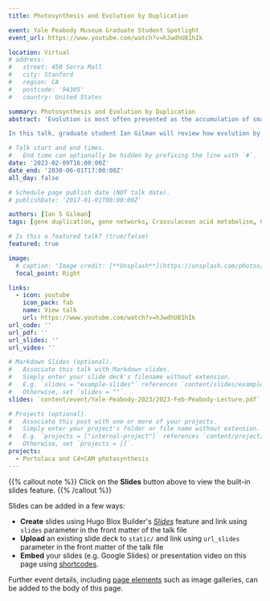 ```yaml
---
title: Photosynthesis and Evolution by Duplication

event: Yale Peabody Museum Graduate Student Spotlight
event_url: https://www.youtube.com/watch?v=hJwdhU81hIk

location: Virtual
# address:
#   street: 450 Serra Mall
#   city: Stanford
#   region: CA
#   postcode: '94305'
#   country: United States

summary: Photosynthesis and Evolution by Duplication
abstract: 'Evolution is most often presented as the accumulation of small, random changes over many millions of years. It can be difficult to imagine how new, highly ordered features that perform novel functions can arise. Over 50 years ago, a landmark book by Dr. Susumu Ohno popularized the idea that large evolutionary steps could be made over short time scales through the duplication of existing genes, or even the entire genome of an organism. While one gene copy preserves the original role, duplicated genes can explore new ones.

In this talk, graduate student Ian Gilman will review how evolution by duplication has become a hallmark of flowering plants and discuss his research on the evolution of photosynthesis following gene and genome duplication.'

# Talk start and end times.
#   End time can optionally be hidden by prefixing the line with `#`.
date: '2023-02-09T16:00:00Z'
date_end: '2030-06-01T17:00:00Z'
all_day: false

# Schedule page publish date (NOT talk date).
# publishDate: '2017-01-01T00:00:00Z'

authors: [Ian S Gilman]
tags: [gene duplication, gene networks, Crassulacean acid metabolism, C4 photosynthesis, genome duplication, RNAseq]

# Is this a featured talk? (true/false)
featured: true

image:
  # caption: 'Image credit: [**Unsplash**](https://unsplash.com/photos/bzdhc5b3Bxs)'
  focal_point: Right

links:
  - icon: youtube
    icon_pack: fab
    name: View talk
    url: https://www.youtube.com/watch?v=hJwdhU81hIk
url_code: ''
url_pdf: ''
url_slides: ''
url_video: ''

# Markdown Slides (optional).
#   Associate this talk with Markdown slides.
#   Simply enter your slide deck's filename without extension.
#   E.g. `slides = "example-slides"` references `content/slides/example-slides.md`.
#   Otherwise, set `slides = ""`.
slides: `content/event/Yale-Peabody-2023/2023-Feb-Peabody-Lecture.pdf`

# Projects (optional).
#   Associate this post with one or more of your projects.
#   Simply enter your project's folder or file name without extension.
#   E.g. `projects = ["internal-project"]` references `content/project/deep-learning/index.md`.
#   Otherwise, set `projects = []`.
projects:
  - Portulaca and C4+CAM photosynthesis
---
```


{{% callout note %}}
Click on the **Slides** button above to view the built-in slides feature.
{{% /callout %}}

Slides can be added in a few ways:

- **Create** slides using Hugo Blox Builder's [_Slides_](https://docs.hugoblox.com/reference/content-types/) feature and link using `slides` parameter in the front matter of the talk file
- **Upload** an existing slide deck to `static/` and link using `url_slides` parameter in the front matter of the talk file
- **Embed** your slides (e.g. Google Slides) or presentation video on this page using [shortcodes](https://docs.hugoblox.com/reference/markdown/).

Further event details, including [page elements](https://docs.hugoblox.com/reference/markdown/) such as image galleries, can be added to the body of this page.
